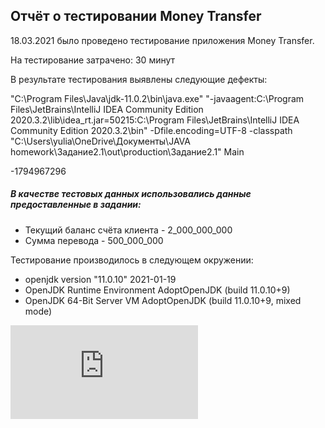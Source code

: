 ## Отчёт о тестировании Money Transfer

18.03.2021 было проведено тестирование приложения Money Transfer.

На тестирование затрачено: 30 минут

В результате тестирования выявлены следующие дефекты:

"C:\Program Files\Java\jdk-11.0.2\bin\java.exe" "-javaagent:C:\Program Files\JetBrains\IntelliJ IDEA Community Edition 2020.3.2\lib\idea_rt.jar=50215:C:\Program Files\JetBrains\IntelliJ IDEA Community Edition 2020.3.2\bin" -Dfile.encoding=UTF-8 -classpath "C:\Users\yulia\OneDrive\Документы\JAVA homework\Задание2.1\out\production\Задание2.1" Main

-1794967296

##### В качестве тестовых данных использовались данные предоставленные в задании:

* Текущий баланс счёта клиента -  2_000_000_000
* Сумма перевода - 500_000_000

Тестирование производилось в следующем окружении:

* openjdk version "11.0.10" 2021-01-19
* OpenJDK Runtime Environment AdoptOpenJDK (build 11.0.10+9)
* OpenJDK 64-Bit Server VM AdoptOpenJDK (build 11.0.10+9, mixed mode)

![фото](https://savepice.ru/full/2021/3/18/c9ebbde7ee09620977f536a680d3f958-full.png.html)
